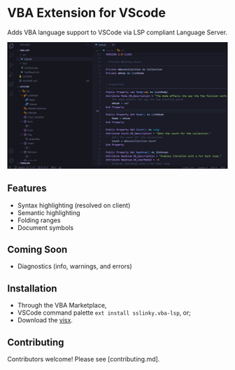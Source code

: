# VBA Extension for VScode

Adds VBA language support to VSCode via LSP compliant Language Server.

![VBA LSP](images/vba-lsp.png)

## Features

* Syntax highlighting (resolved on client)
* Semantic highlighting
* Folding ranges
* Document symbols

## Coming Soon

* Diagnostics (info, warnings, and errors)

## Installation

* Through the VBA Marketplace,
* VSCode command palette `ext install sslinky.vba-lsp`, or;
* Download the [visx](/releases/latest).

## Contributing

Contributors welcome! Please see [contributing.md].